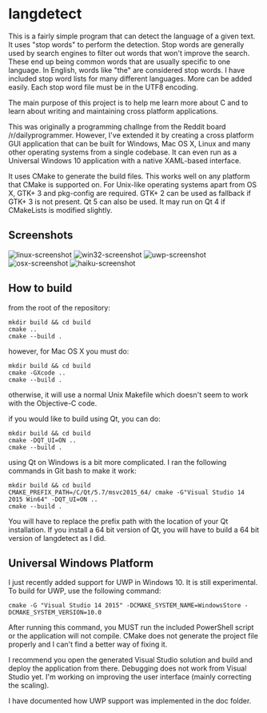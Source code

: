 langdetect
==========

This is a fairly simple program that can detect the language of a given text. It uses "stop words" to perform the detection. Stop words are generally used by search engines to filter out words that won't improve the search. These end up being common words that are usually specific to one language. In English, words like "the" are considered stop words. I have included stop word lists for many different languages. More can be added easily. Each stop word file must be in the UTF8 encoding. 

The main purpose of this project is to help me learn more about C and to learn about writing and maintaining cross platform applications.

This was originally a programming challnge from the Reddit board /r/dailyprogrammer. However, I've extended it
by creating a cross platform GUI application that can be built for Windows, Mac OS X, Linux and many other
operating systems from a single codebase. It can even run as a Universal Windows 10 application with a native XAML-based interface.

It uses CMake to generate the build files. This works well on any platform that CMake is supported on. For Unix-like
operating systems apart from OS X, GTK+ 3 and pkg-config are required. GTK+ 2 can be used as fallback if GTK+ 3 is not present. Qt 5 can also be used. It may run on Qt 4 if CMakeLists is modified slightly.  

Screenshots
---------------
![linux-screenshot](http://i.imgur.com/0c0y3py.png)
![win32-screenshot](http://i.imgur.com/FiHzkLu.png)
![uwp-screenshot](http://i.imgur.com/1sKwV41.png)
![osx-screenshot](http://i.imgur.com/GVSX4Jo.png)
![haiku-screenshot](http://i.imgur.com/R6pKzh5.png)

How to build
------------
from the root of the repository:

	mkdir build && cd build
	cmake ..
	cmake --build .

however, for Mac OS X you must do:

	mkdir build && cd build
	cmake -GXcode ..
	cmake --build .

otherwise, it will use a normal Unix Makefile which doesn't seem to work with the Objective-C code.

if you would like to build using Qt, you can do:

	mkdir build && cd build
	cmake -DQT_UI=ON ..
	cmake --build .

using Qt on Windows is a bit more complicated. I ran the following commands in Git bash to make it work:

	mkdir build && cd build
	CMAKE_PREFIX_PATH=/C/Qt/5.7/msvc2015_64/ cmake -G"Visual Studio 14 2015 Win64" -DQT_UI=ON ..
	cmake --build .

You will have to replace the prefix path with the location of your Qt installation. If you install a 64 bit version of
Qt, you will have to build a 64 bit version of langdetect as I did.

Universal Windows Platform
--------------------------------

I just recently added support for UWP in Windows 10. It is still experimental. To build for UWP, use the following command:

    cmake -G "Visual Studio 14 2015" -DCMAKE_SYSTEM_NAME=WindowsStore -DCMAKE_SYSTEM_VERSION=10.0

After running this command, you MUST run the included PowerShell script or the application will not compile. CMake does not generate the project file properly and I can't find a better way of fixing it. 

I recommend you open the generated Visual Studio solution and build and deploy the application from there. Debugging does not work from Visual Studio yet. I'm working on improving the user interface (mainly correcting the scaling).

I have documented how UWP support was implemented in the doc folder.  



